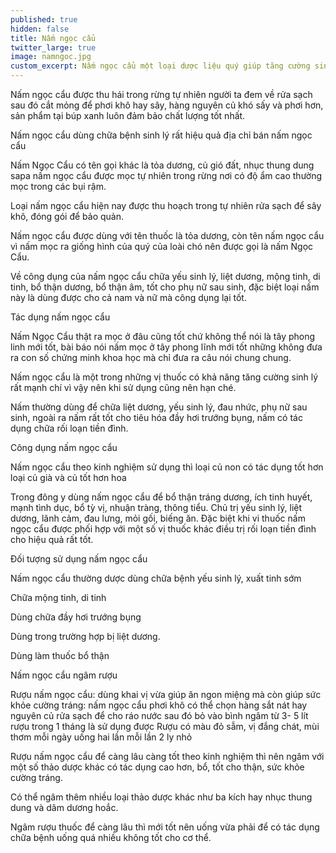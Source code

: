 ```yaml
---
published: true
hidden: false
title: Nấm ngọc cẩu
twitter_large: true
image: namngoc.jpg
custom_excerpt: Nấm ngọc cẩu một loại dược liệu quý giúp tăng cường sinh lý, liệt dương, mộng tinh, di tinh, rối loạn tiền đình.
---
```


Nấm ngọc cẩu được thu hái trong rừng tự nhiên người ta đem về rửa sạch sau đó cắt mỏng để phơi khô hay sây, hàng nguyên củ khó sấy và phơi hơn, sản phẩm tại búp xanh luôn đảm bảo chất lượng tốt nhất.

Nấm ngọc cẩu dùng chữa bệnh sinh lý rất hiệu quả địa chỉ bán nấm ngọc cẩu

Nấm Ngọc Cẩu có tên gọi khác là tỏa dương, củ gió đất, nhục thung dung sapa nấm ngọc cẩu được mọc tự nhiên trong rừng nơi có độ ẩm cao thường mọc trong các bụi rậm.

Loại nấm ngọc cẩu hiện nay được thu hoạch trong tự nhiên rửa sạch để sây khô, đóng gói để bảo quản.

Nấm ngọc cẩu được dùng với tên thuốc là tỏa dương, còn tên nấm ngọc cẩu vì nấm mọc ra giống hình của quý của loài chó nên được gọi là nấm Ngọc Cẩu.

Về công dụng của nấm ngọc cẩu chữa yếu sinh lý, liệt dương, mộng tinh, di tinh, bổ thận dương, bổ thận âm, tốt cho phụ nữ sau sinh, đặc biệt loại nấm này là dùng được cho cả nam và nữ mà công dụng lại tốt.

Tác dụng nấm ngọc cẩu

Nấm Ngọc Cẩu thật ra mọc ở đâu cũng tốt chứ không thể nói là tây phong linh mới tốt, bài báo nói nấm mọc ở tây phong lĩnh mới tốt những không đưa ra con số chứng minh khoa học mà chỉ đưa ra câu nói chung chung.

Nấm ngọc cẩu là một trong những vị thuốc có khả năng tăng cường sinh lý rất mạnh chí vì vậy nên khi sử dụng cũng nên hạn ché.

Nấm thường dùng để chữa liệt dương, yếu sinh lý, đau nhức, phụ nữ sau sinh, ngoài ra nấm rất tốt cho tiêu hóa đầy hơi trướng bụng, nấm có tác dụng chữa rối loạn tiền đình.

Công dụng nấm ngọc cẩu

Nấm ngọc cẩu theo kinh nghiệm sử dụng thì loại củ non có tác dụng tốt hơn loại củ già và củ tốt hơn hoa

Trong đông y dùng nấm ngọc cẩu để bổ thận tráng dương, ích tinh huyết, mạnh tình dục, bổ tỳ vị, nhuận tràng, thông tiểu. Chủ trị yếu sinh lý, liệt dương, lãnh cảm, đau lưng, mỏi gối, biếng ăn. Đặc biệt khi vi thuốc nấm ngọc cẩu được phối hợp với một số vị thuốc khác điều trị rối loạn tiền đình cho hiệu quả rất tốt. 

Đối tượng sử dụng nấm ngọc cẩu

Nấm ngọc cẩu thường dược dùng chữa bệnh yếu sinh lý, xuất tinh sớm

Chữa mộng tinh, di tinh

Dùng chữa đầy hơi trướng bụng

Dùng trong trường hợp bị liệt dương.

Dùng làm thuốc bổ thận

Nấm ngọc cẩu ngâm rượu 

Rượu nấm ngọc cẩu: dùng khai vị vừa giúp ăn ngon miệng mà còn giúp sức khỏe cường tráng: nấm ngọc cẩu phơi khô có thể chọn hàng sắt nát hay nguyên củ rửa sạch để cho ráo nước sau đó bỏ vào bình ngâm từ 3- 5 lít rượu trong 1 tháng là sử dụng được  Rượu có màu đỏ sẫm, vị đắng chát, mùi thơm mỗi ngày uống hai lần mỗi lần 2 ly nhỏ

Rượu nấm ngọc cẩu để càng lâu càng tốt theo kinh nghiệm thì nên ngâm với một số thảo dược khác có tác dụng cao hơn, bổ, tốt cho thận, sức khỏe cường tráng.

Có thể ngâm thêm nhiều loại thảo dược khác như ba kích hay nhục thung dung và dâm dương hoắc.

Ngâm rượu thuốc để càng lâu thì mới tốt nên uống vừa phải để có tác dụng chữa bệnh uống quá nhiều không tốt cho cơ thể.
